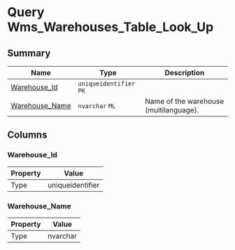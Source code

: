 # Query Wms_Warehouses_Table_Look_Up


## Summary

| Name | Type | Description |
| - | - | --- |
|[Warehouse_Id](#warehouse_id)|`uniqueidentifier` `PK`||
|[Warehouse_Name](#warehouse_name)|`nvarchar` `ML`|Name of the warehouse (multilanguage).|

## Columns

### Warehouse_Id

| Property | Value |
| - | - |
|Type|uniqueidentifier|

### Warehouse_Name

| Property | Value |
| - | - |
|Type|nvarchar|


